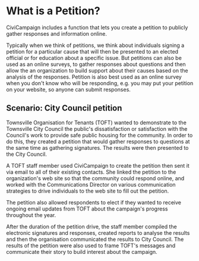 What is a Petition?
===================

CiviCampaign includes a function that lets you create a petition to
publicly gather responses and information online.

Typically when we think of petitions, we think about individuals signing
a petition for a particular cause that will then be presented to an
elected official or for education about a specific issue. But petitions
can also be used as an online surveys, to gather responses about
questions and then allow the an organization to build support about
their causes based on the analysis of the responses. Petition is also
best used as an online survey when you don't know who will be
responding, e.g. you may put your petition on your website, so anyone
can submit responses. 

Scenario: City Council petition
-------------------------------

Townsville Organisation for Tenants (TOFT) wanted to demonstrate to the
Townsville City Council the public's dissatisfaction or satisfaction
with the Council's work to provide safe public housing for the
community. In order to do this, they created a petition that would
gather responses to questions at the same time as gathering signatures.
The results were then presented to the City Council.

A TOFT staff member used CiviCampaign to create the petition then sent
it via email to all of their existing contacts. She linked the petition
to the organization's web site so that the community could respond
online, and worked with the Communications Director on various
communication strategies to drive individuals to the web site to fill
out the petition. 

The petition also allowed respondents to elect if they wanted to receive
ongoing email updates from TOFT about the campaign's progress throughout
the year. 

After the duration of the petition drive, the staff member compiled the
electronic signatures and responses, created reports to analyse the
results and then the organisation communicated the results to City
Council. The results of the petition were also used to frame TOFT's
messages and communicate their story to build interest about the
campaign.
